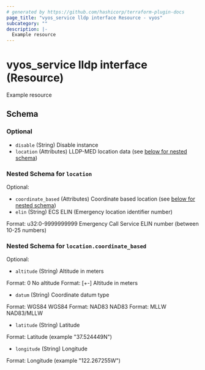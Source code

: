 ```yaml
---
# generated by https://github.com/hashicorp/terraform-plugin-docs
page_title: "vyos_service lldp interface Resource - vyos"
subcategory: ""
description: |-
  Example resource
---
```


# vyos_service lldp interface (Resource)

Example resource



<!-- schema generated by tfplugindocs -->
## Schema

### Optional

- `disable` (String) Disable instance
- `location` (Attributes) LLDP-MED location data (see [below for nested schema](#nestedatt--location))

<a id="nestedatt--location"></a>
### Nested Schema for `location`

Optional:

- `coordinate_based` (Attributes) Coordinate based location (see [below for nested schema](#nestedatt--location--coordinate_based))
- `elin` (String) ECS ELIN (Emergency location identifier number)

Format: u32:0-9999999999
Emergency Call Service ELIN number (between 10-25 numbers)

<a id="nestedatt--location--coordinate_based"></a>
### Nested Schema for `location.coordinate_based`

Optional:

- `altitude` (String) Altitude in meters

Format: 0
No altitude
Format: [+-]<meters>
Altitude in meters
- `datum` (String) Coordinate datum type

Format: WGS84
WGS84
Format: NAD83
NAD83
Format: MLLW
NAD83/MLLW
- `latitude` (String) Latitude

Format: <latitude>
Latitude (example "37.524449N")
- `longitude` (String) Longitude

Format: <longitude>
Longitude (example "122.267255W")
